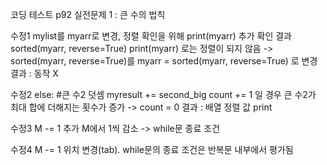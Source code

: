 코딩 테스트 p92 실전문제 1 : 큰 수의 법칙

수정1
mylist를 myarr로 변경, 정렬 확인을 위해 print(myarr) 추가
확인 결과 
sorted(myarr, reverse=True)
print(myarr)
로는 정렬이 되지 않음
-> sorted(myarr, reverse=True)를 myarr = sorted(myarr, reverse=True) 로 변경
결과 : 동작 X

수정2
else: #큰 수2 덧셈
            myresult += second_big
            count += 1 일 경우 큰 수2가 최대 합에 더해지는 횟수가 증가
        ->  count = 0 
결과 : 배열 정렬 값 print

수정3
M -= 1 추가 M에서 1씩 감소 -> while문 종료 조건

수정4
M -= 1 위치 변경(tab). while문의 종료 조건은 반복문 내부에서 평가됨